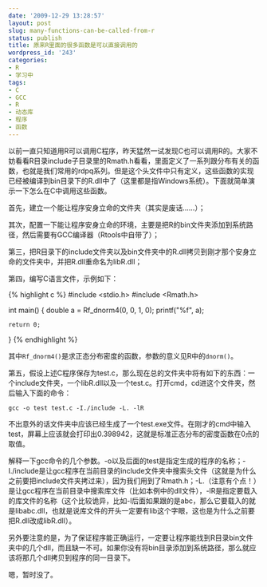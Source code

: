 ```yaml
---
date: '2009-12-29 13:28:57'
layout: post
slug: many-functions-can-be-called-from-r
status: publish
title: 原来R里面的很多函数是可以直接调用的
wordpress_id: '243'
categories:
- R
- 学习中
tags:
- C
- GCC
- R
- 动态库
- 程序
- 函数
---
```


以前一直只知道用R可以调用C程序，昨天猛然一试发现C也可以调用R的。大家不妨看看R目录include子目录里的Rmath.h看看，里面定义了一系列跟分布有关的函数，也就是我们常用的rdpq系列。但是这个头文件中只有定义，这些函数的实现已经被编译到bin目录下的R.dll中了（这里都是指Windows系统）。下面就简单演示一下怎么在C中调用这些函数。

首先，建立一个能让程序安身立命的文件夹（其实是废话……）；

其次，配置一下能让程序安身立命的环境，主要是把R的bin文件夹添加到系统路径，然后需要有GCC编译器（Rtools中自带了）；

第三，把R目录下的include文件夹以及bin文件夹中的R.dll拷贝到刚才那个安身立命的文件夹中，并把R.dll重命名为libR.dll；

第四，编写C语言文件，示例如下：

{% highlight c %}
#include <stdio.h>
#include <Rmath.h>

int main()
{
    double a = Rf_dnorm4(0, 0, 1, 0);
    printf("%f", a);

    return 0;
}
{% endhighlight %}

其中`Rf_dnorm4()`是求正态分布密度的函数，参数的意义见R中的`dnorm()`。

第五，假设上述C程序保存为test.c，那么现在总的文件夹中将有如下的东西：一个include文件夹，一个libR.dll以及一个test.c。打开cmd，cd进这个文件夹，然后输入下面的命令：

    
    gcc -o test test.c -I./include -L. -lR


不出意外的话文件夹中应该已经生成了一个test.exe文件。在刚才的cmd中输入test，屏幕上应该就会打印出0.398942，这就是标准正态分布的密度函数在0点的取值。

解释一下gcc命令的几个参数。-o以及后面的test是指定生成的程序的名称；-I./include是让gcc程序在当前目录的include文件夹中搜索头文件（这就是为什么之前要把include文件夹拷过来），因为我们用到了Rmath.h；-L.（注意有个点！）是让gcc程序在当前目录中搜索库文件（比如本例中的dll文件），-lR是指定要载入的库文件的名称（这个比较诡异，比如-l后面如果跟的是abc，那么它要载入的就是libabc.dll，也就是说库文件的开头一定要有lib这个字眼，这也是为什么之前要把R.dll改成libR.dll）。

另外要注意的是，为了保证程序能正确运行，一定要让程序能找到R目录bin文件夹中的几个dll，而且缺一不可。如果你没有将bin目录添加到系统路径，那么就应该将那几个dll拷贝到程序的同一目录下。

嗯，暂时没了。
